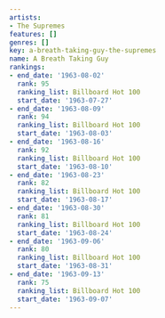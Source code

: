 ```yaml
---
artists:
- The Supremes
features: []
genres: []
key: a-breath-taking-guy-the-supremes
name: A Breath Taking Guy
rankings:
- end_date: '1963-08-02'
  rank: 95
  ranking_list: Billboard Hot 100
  start_date: '1963-07-27'
- end_date: '1963-08-09'
  rank: 94
  ranking_list: Billboard Hot 100
  start_date: '1963-08-03'
- end_date: '1963-08-16'
  rank: 92
  ranking_list: Billboard Hot 100
  start_date: '1963-08-10'
- end_date: '1963-08-23'
  rank: 82
  ranking_list: Billboard Hot 100
  start_date: '1963-08-17'
- end_date: '1963-08-30'
  rank: 81
  ranking_list: Billboard Hot 100
  start_date: '1963-08-24'
- end_date: '1963-09-06'
  rank: 80
  ranking_list: Billboard Hot 100
  start_date: '1963-08-31'
- end_date: '1963-09-13'
  rank: 75
  ranking_list: Billboard Hot 100
  start_date: '1963-09-07'
---
```


